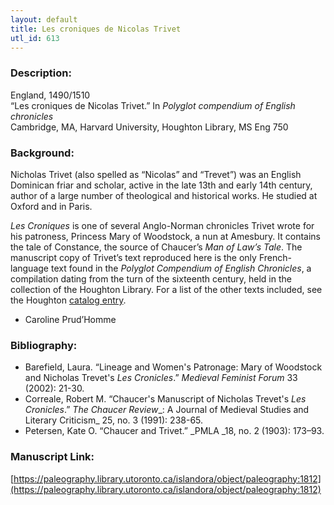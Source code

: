 ```yaml
---
layout: default
title: Les croniques de Nicolas Trivet
utl_id: 613
---
```


### Description:

England, 1490/1510<br>
“Les croniques de Nicolas Trivet.” In _Polyglot compendium of English chronicles_<br>
Cambridge, MA, Harvard University, Houghton Library, MS Eng 750

### Background:

Nicholas Trivet (also spelled as “Nicolas” and “Trevet”) was an English Dominican friar and scholar, active in the late 13th and early 14th century, author of a large number of theological and historical works. He studied at Oxford and in Paris.

_Les Croniques_ is one of several Anglo-Norman chronicles Trivet wrote for his patroness, Princess Mary of Woodstock, a nun at Amesbury. It contains the tale of Constance, the source of Chaucer’s _Man of Law’s Tale_. The manuscript copy of Trivet’s text reproduced here is the only French-language text found in the _Polyglot Compendium of English Chronicles_, a compilation dating from the turn of the sixteenth century, held in the collection of the Houghton Library. For a list of the other texts included, see the Houghton <a href="http://hollis.harvard.edu/primo_library/libweb/action/dlDisplay.do?vid=HVD&search_scope=default_scope&docId=HVD_ALEPH009702806&fn=permalink">catalog entry</a>.

- Caroline Prud’Homme

### Bibliography:

- Barefield, Laura. “Lineage and Women's Patronage: Mary of Woodstock and Nicholas Trevet's _Les Cronicles_.” _Medieval Feminist Forum_ 33 (2002): 21-30.
- Correale, Robert M. “Chaucer's Manuscript of Nicholas Trevet's _Les Cronicles_.” _The Chaucer Review__: A Journal of Medieval Studies and Literary Criticism_ 25, no. 3 (1991): 238-65.
- Petersen, Kate O. “Chaucer and Trivet.” _PMLA _18, no. 2 (1903): 173–93.

### Manuscript Link:

[https://paleography.library.utoronto.ca/islandora/object/paleography:1812](https://paleography.library.utoronto.ca/islandora/object/paleography:1812)

